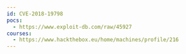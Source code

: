 ```yaml
---
id: CVE-2018-19798
pocs:
  - https://www.exploit-db.com/raw/45927
courses:
  - https://www.hackthebox.eu/home/machines/profile/216
---
```

